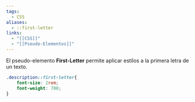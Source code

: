 ```yaml
---
tags:
  - CSS
aliases:
  - ::first-letter
links:
  - "[[CSS]]"
  - "[[Pseudo-Elementos]]"
---
```

El pseudo-elemento **First-Letter** permite aplicar estilos a la primera letra de un texto.
```css
.description::first-letter{
	font-size: 2rem;
	font-weight: 700;
}
```